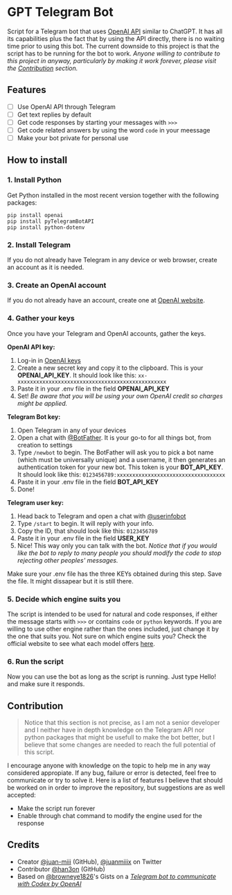 # GPT Telegram Bot
Script for a Telegram bot that uses [OpenAI API](https://beta.openai.com/overview) similar to ChatGPT. It has all its capabilities plus the fact that by using the API directly, there is no waiting time prior to using this bot. The current downside to this project is that the script has to be running for the bot to work. _Anyone willing to contribute to this project in anyway, particularly by making it work forever, please visit the [Contribution](#contribution) section._

## Features
- [ ] Use OpenAI API through Telegram
- [ ] Get text replies by default
- [ ] Get code responses by starting your messages with `>>>`
- [ ] Get code related answers by using the word `code` in your meessage
- [ ] Make your bot private for personal use

## How to install
### 1. Install Python
Get Python installed in the most recent version together with the following packages:

```
pip install openai
pip install pyTelegramBotAPI
pip install python-dotenv
```

### 2. Install Telegram
If you do not already have Telegram in any device or web browser, create an account as it is needed.

### 3. Create an OpenAI account
If you do not already have an account, create one at [OpenAI website](https://beta.openai.com/signup).

### 4. Gather your keys
Once you have your Telegram and OpenAI accounts, gather the keys.

**OpenAI API key:**
1. Log-in in [OpenAI keys](https://beta.openai.com/account/api-keys)
2. Create a new secret key and copy it to the clipboard. This is your **OPENAI_API_KEY**. It should look like this: `xx-xxxxxxxxxxxxxxxxxxxxxxxxxxxxxxxxxxxxxxxxxxxxxxxx`
3. Paste it in your .env file in the field **OPENAI_API_KEY**
4. Set!
_Be aware that you will be using your own OpenAI credit so charges might be applied._

**Telegram Bot key:**
1. Open Telegram in any of your devices
2. Open a chat with [@BotFather](https://web.telegram.org/k/#@BotFather). It is your go-to for all things bot, from creation to settings
3. Type `/newbot` to begin. The BotFather will ask you to pick a bot name (which must be universally unique) and a username, it then generates an authentication token for your new bot. This token is your **BOT_API_KEY**. It should look like this: `0123456789:xxxxxxxxxxxxxxxxxxxxxxxxxxxxxxxxxxx`
4. Paste it in your .env file in the field **BOT_API_KEY**
5. Done!

**Telegram user key:**
1. Head back to Telegram and open a chat with [@userinfobot](https://web.telegram.org/k/#@userinfobot)
2. Type `/start` to begin. It will reply with your info.
3. Copy the ID, that should look like this: `0123456789`
4. Paste it in your .env file in the field **USER_KEY**
5. Nice! This way only you can talk with the bot.
_Notice that if you would like the bot to reply to many people you should modify the code to stop rejecting other peoples' messages._

Make sure your .env file has the three KEYs obtained during this step. Save the file. It might dissapear but it is still there.

### 5. Decide which engine suits you
The script is intended to be used for natural and code responses, if either the message starts with `>>>` or contains `code` or `python` keywords. If you are willing to use other engine rather than the ones included, just change it by the one that suits you. Not sure on which engine suits you? Check the official website to see what each model offers [here](https://beta.openai.com/docs/models/overview).

### 6. Run the script
Now you can use the bot as long as the script is running. Just type Hello! and make sure it responds.

## Contribution
> Notice that this section is not precise, as I am not a senior developer and I neither have in depth knowledge on the Telegram API nor python packages that might be usefull to make the bot better, but I believe that some changes are needed to reach the full potential of this script.

I encourage anyone with knowledge on the topic to help me in any way considered appropiate. If any bug, failure or error is detected, feel free to communicate or try to solve it. Here is a list of features I believe that should be worked on in order to improve the repository, but suggestions are as well accepted:
- Make the script run forever
- Enable through chat command to modify the engine used for the response

## Credits
- Creator [@juan-miii](https://github.com/juan-miii) (GitHub), [@juanmiiix](https://twitter.com/juanmiiix) on Twitter
- Contributor [@han3on](https://github.com/han3on) (GitHub)
- Based on [@browneye1826](https://gist.github.com/browneye1826)'s Gists on a [_Telegram bot to communicate with Codex by OpenAI_](https://gist.github.com/browneye1826/4890211188170a43087dfc586afc962b#file-codex_bot-py)
